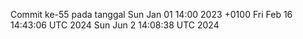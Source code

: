Commit ke-55 pada tanggal Sun Jan 01 14:00 2023 +0100
Fri Feb 16 14:43:06 UTC 2024
Sun Jun  2 14:08:38 UTC 2024
